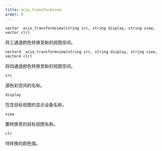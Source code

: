 ```yaml
---
title: ocio_transformview
order: 8
---
```

`vector  ocio_transformview(string src, string display, string view, vector clr)`

将三通道颜色转换至新的视图空间。

`vector4  ocio_transformview(string src, string display, string view, vector4 clr)`

将四通道颜色转换至新的视图空间。

`src`

源色彩空间的名称。

`display`

包含目标视图的显示设备名称。

`view`

要转换至的目标视图名称。

`clr`

待转换的颜色值。
